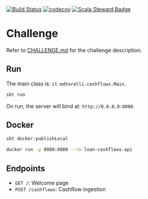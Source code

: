 [![Build Status](https://github.com/danieletorelli/loan-cashflows-api/workflows/Scala%20CI/badge.svg?branch=master)](https://github.com/danieletorelli/loan-cashflows-api/actions?query=workflow%3A%22Scala+CI%22+branch%3Amaster)
[![codecov](https://codecov.io/gh/danieletorelli/loan-cashflows-api/branch/master/graph/badge.svg)](https://codecov.io/gh/danieletorelli/loan-cashflows-api)
[![Scala Steward Badge](https://img.shields.io/badge/Scala_Steward-helping-blue.svg?style=flat&logo=data:image/png;base64,iVBORw0KGgoAAAANSUhEUgAAAA4AAAAQCAMAAAARSr4IAAAAVFBMVEUAAACHjojlOy5NWlrKzcYRKjGFjIbp293YycuLa3pYY2LSqql4f3pCUFTgSjNodYRmcXUsPD/NTTbjRS+2jomhgnzNc223cGvZS0HaSD0XLjbaSjElhIr+AAAAAXRSTlMAQObYZgAAAHlJREFUCNdNyosOwyAIhWHAQS1Vt7a77/3fcxxdmv0xwmckutAR1nkm4ggbyEcg/wWmlGLDAA3oL50xi6fk5ffZ3E2E3QfZDCcCN2YtbEWZt+Drc6u6rlqv7Uk0LdKqqr5rk2UCRXOk0vmQKGfc94nOJyQjouF9H/wCc9gECEYfONoAAAAASUVORK5CYII=)](https://scala-steward.org)

Challenge
=================

Refer to [CHALLENGE.md](CHALLENGE.md) for the challenge description.

Run
---

The main class is: `it.mdtorelli.cashflows.Main`.

```sh
sbt run
```

On run, the server will bind at: `http://0.0.0.0:8080`.

Docker
------

```sh
sbt docker:publishLocal

docker run -p 8080:8080 --rm loan-cashflows-api
```

Endpoints
---------

- `GET /`: Welcome page
- `POST /cashflows`: Cashflow ingestion
